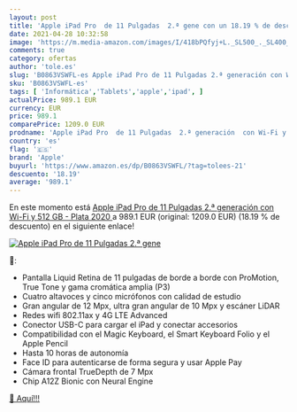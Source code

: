 ```yaml
---
layout: post
title: 'Apple iPad Pro  de 11 Pulgadas  2.ª gene con un 18.19 % de descuento'
date: 2021-04-28 10:32:58
image: 'https://m.media-amazon.com/images/I/418bPQfyj+L._SL500_._SL400_.jpg'
comments: true
category: ofertas
author: 'tole.es'
slug: 'B0863VSWFL-es Apple iPad Pro de 11 Pulgadas 2.ª generación con Wi-Fi y...'
sku: 'B0863VSWFL-es'
tags: [ 'Informática','Tablets','apple','ipad', ]
actualPrice: 989.1 EUR
currency: EUR
price: 989.1
comparePrice: 1209.0 EUR
prodname: 'Apple iPad Pro  de 11 Pulgadas  2.ª generación  con Wi-Fi y 512 GB  - Plata  2020 '
country: 'es'
flag: '🇪🇸'
brand: 'Apple'
buyurl: 'https://www.amazon.es/dp/B0863VSWFL/?tag=tolees-21'
descuento: '18.19'
average: '989.1'
---
```


En este momento está [Apple iPad Pro  de 11 Pulgadas  2.ª generación  con Wi-Fi y 512 GB  - Plata  2020 ](https://www.amazon.es/dp/B0863VSWFL/?tag=tolees-21) a 989.1 EUR (original: 1209.0 EUR) (18.19 %  de descuento) en el siguiente enlace!

[![Apple iPad Pro  de 11 Pulgadas  2.ª gene](https://m.media-amazon.com/images/I/418bPQfyj+L._SL500_._SL400_.jpg)](https://www.amazon.es/dp/B0863VSWFL/?tag=tolees-21)

🔎:

- Pantalla Liquid Retina de 11 pulgadas de borde a borde con ProMotion, True Tone y gama cromática amplia (P3)
- Cuatro altavoces y cinco micrófonos con calidad de estudio
- Gran angular de 12 Mpx, ultra gran angular de 10 Mpx y escáner LiDAR
- Redes wifi 802.11ax y 4G LTE Advanced
- Conector USB-C para cargar el iPad y conectar accesorios
- Compatibilidad con el Magic Keyboard, el Smart Keyboard Folio y el Apple Pencil
- Hasta 10 horas de autonomía
- Face ID para autenticarse de forma segura y usar Apple Pay
- Cámara frontal TrueDepth de 7 Mpx
- Chip A12Z Bionic con Neural Engine

[🛒 Aquí!!!](https://www.amazon.es/dp/B0863VSWFL/?tag=tolees-21)

